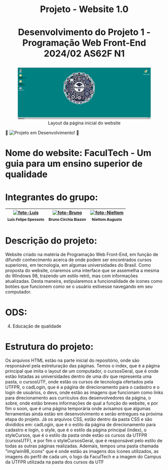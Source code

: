  # <h1 align="center"> Projeto - Website 1.0 </h1>
# <p align="center">Desenvolvimento do Projeto 1 - Programação Web Front-End 2024/02 AS62F N1</p>

<div align="center">
 <figure>
  <img src="css/img/win98_icons/telaPC.png" alt="Imagem WebSite">
  <figcaption>Layout da página inicial do website</figcaption>
 </figure>
</div>

:space_invader:
  ![Projeto em Desenvolvimento!](https://img.shields.io/badge/Project-Loading...-blue)
:space_invader:
  
# Nome do website: FaculTech - Um guia para um ensino superior de qualidade 

# Integrantes do grupo: <br>
<markdown-accessiblity-table data-catalyst=""><table tabindex="0">
<thead>
  <tr>
    <th align="center"><a href="https://github.com/Luis-Spessoto"><img src="https://avatars.githubusercontent.com/u/77413441?s=400&u=144e3f496c44706fe9f3d5b9be8c631a8044af71&v=4" alt="foto-Luis"width="110" style="max-width: 100%;"><br><sub>Luís Felipe Spessoto</sub></a></th>
    <th align="center"><a href="https://github.com/BrunoBiazon"><img src="https://avatars.githubusercontent.com/u/184716758?v=4" alt="foto-Bruno" width="110"  style="max-width: 100%;"><br><sub>Bruno Circhia Biazon</sub></a></th>
    <th align="center"><a href="https://github.com/nieltom"><img src="https://avatars.githubusercontent.com/u/120043427?v=4" alt="foto-Nieltom"width="110" alt="foto Danilo" style="max-width: 100%;"><br><sub>Nieltom Augusto</sub></a></th>
    </tr>
</thead>
</table></markdown-accessiblity-table>

# Descrição do projeto: 
Website criado na matéria de Programação Web Front-End, em função de difundir conhecimento acerca de onde podem ser encontrados cursos superiores, em tecnologia, em algumas universidades do Brasil. Como proposta do website, criaremos uma interface que se assemelha a mesma do Windows 98, trazendo um estilo retrô, mas com informações atualizadas. Desta maneira, estipularemos a funcionalidade de icones como botões que funcionem como se o usuário estivesse navegando em seu computador.

# ODS: 
4. Educação de qualidade 

# Estrutura do projeto: 
 Os arquivos HTML estão na parte inicial do repositório, onde são responsável pela estreturação das páginas. Temos o index, que é a página principal que imita o layout de um computador, o cursosGeral, que é onde estão listadas as universidades dentro de uma div que representa uma pasta, o cursosUTF, onde estão os cursos de tecnologia ofertados pela UTFPR, o cadLogin, que é a página de direcionamento para o cadastro e o login de usuários, o devs, onde estão as imagens que funcionam como links para direcionamento aos currículos dos desenvolvedores da página, o sobre, onde estão breves informações de qual a função do website, e por fim o soon, que é uma página temporária onde avisamos que algumas ferramentas ainda estão em desenvolvimento e serão entregues na próxima etapa do projeto. 
 Já os arquivos CSS, estão dentro da pasta CSS e são divididos em: cadLogin, que é o estilo da página de direcionamento para cadastro e login, o style, que é o estilo da página principal (index), o styleCursos, que é o estilo da pasta onde estão os cursos da UTFPR (cursosUTF), e por fim o  styleCursosGeral, que é responsável pelo estilo de todas as outras páginas realizadas. 
 Ademais, tempos uma pasta chamada "img/win98_icons" que é onde estão as imagens dos ícones utilizados, as imagens do perfil de cada um, o logo da FaculTech e a imagem do Campus da UTFPR utilizada na pasta dos cursos da UTF


